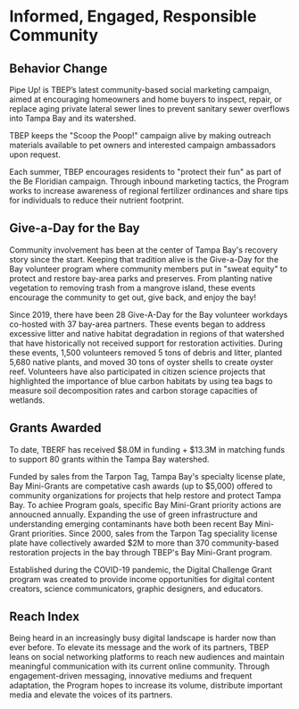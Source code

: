 # Informed, Engaged, Responsible Community

## Behavior Change 

Pipe Up! is TBEP’s latest community-based social marketing campaign, aimed at encouraging homeowners and home buyers to inspect, repair, or replace aging private lateral sewer lines to prevent sanitary sewer overflows into Tampa Bay and its watershed. 

TBEP keeps the "Scoop the Poop!" campaign alive by making outreach materials available to pet owners and interested campaign ambassadors upon request.

Each summer, TBEP encourages residents to "protect their fun" as part of the Be Floridian campaign. Through inbound marketing tactics, the Program works to increase awareness of regional fertilizer ordinances and share tips for individuals to reduce their nutrient footprint.

## Give-a-Day for the Bay

Community involvement has been at the center of Tampa Bay's recovery story since the start. Keeping that tradition alive is the Give-a-Day for the Bay volunteer program where community members put in "sweat equity" to protect and restore bay-area parks and preserves. From planting native vegetation to removing trash from a mangrove island, these events encourage the community to get out, give back, and enjoy the bay!

Since 2019, there have been 28 Give-A-Day for the Bay volunteer workdays co-hosted with 37 bay-area partners. These events began to address excessive litter and native habitat degradation in regions of that watershed that have historically not received support for restoration activities. During these events, 1,500 volunteers removed 5 tons of debris and litter, planted 5,680 native plants, and moved 30 tons of oyster shells to create oyster reef. Volunteers have also participated in citizen science projects that highlighted the importance of blue carbon habitats by using tea bags to measure soil decomposition rates and carbon storage capacities of wetlands.

## Grants Awarded

To date, TBERF has received $8.0M in funding + $13.3M in matching funds to support 80 grants within the Tampa Bay watershed.

Funded by sales from the Tarpon Tag, Tampa Bay's specialty license plate, Bay Mini-Grants are competative cash awards (up to $5,000) offered to community organizations for projects that help restore and protect Tampa Bay. To achiee Program goals, specific Bay Mini-Grant priority actions are annoucned annually. Expanding the use of green infrastructure and understanding emerging contaminants have both been recent Bay Mini-Grant priorities. Since 2000, sales from the Tarpon Tag speciality license plate have collectively awarded $2M to more than 370 community-based restoration projects in the bay through TBEP's Bay Mini-Grant program.

Established during the COVID-19 pandemic, the Digital Challenge Grant program was created to provide income opportunities for digital content creators, science communicators, graphic designers, and educators.

## Reach Index

Being heard in an increasingly busy digital landscape is harder now than ever before. To elevate its message and the work of its partners, TBEP leans on social networking platforms to reach new audiences and maintain meaningful communication with its current online community. Through engagement-driven messaging, innovative mediums and frequent adaptation, the Program hopes to increase its volume, distribute important media and elevate the voices of its partners.
